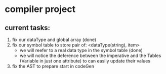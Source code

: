 # compiler project 
## current tasks: 
1. fix our dataType and global array (done)
2. fix our symbol table to store pair of: <dataType(string), item>
    - we will reefer to a real data type in the symbol table (done)
    - we will notice the deference between the imperative and the Tables (Variable in just one attribute) to can easily update their values
3. fix the AST to prepare start in codeGen
